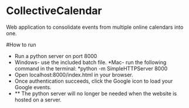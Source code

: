# CollectiveCalendar
Web application to consolidate events from multiple online calendars into one.

#How to run
* Run a python server on port 8000
* Windows- use the included batch file.
   *Mac- run the following command in the terminal:
   *python -m SimpleHTTPServer 8000
* Open localhost:8000/index.html in your browser.
* Once authentication succeeds, click the Google icon to load your Google events.
* ** The python server will no longer be needed when the website is hosted on a server.
